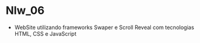 # Nlw_06

- WebSite utilizando frameworks Swaper e Scroll Reveal com tecnologias HTML, CSS e JavaScript

<!--Pontos importantes do webSite>
    1° Desenvolvimento adaptável para qualquer tipo de dispositivo
    2° Alteração na disposição dos elementos para mobile e para desktop
    3° Inclusão de rolagem nos depoimentos
    4° Transição dos elementos no Scroll
    5° Menu aberto para Desktop, ícone fechado para dispositivo mobile
    6° Botão de rolagem para o topo da página (setinha)
                      etc..

    Segue link para visualização do WebSite BeautySalon:
    https://alinebuchino.github.io/beautySalon/
-->
